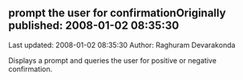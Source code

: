 ## prompt the user for confirmationOriginally published: 2008-01-02 08:35:30 
Last updated: 2008-01-02 08:35:30 
Author: Raghuram Devarakonda 
 
Displays a prompt and queries the user for positive or negative confirmation.